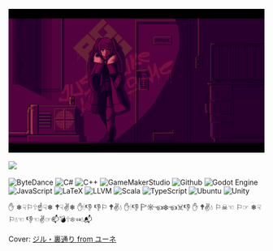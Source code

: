 ![](imgs/main.png)

<img width="50%" src="https://github-readme-stats.vercel.app/api?username=neilkleistgao&theme=radical&hide_border=true&background=FFFFFF00&show_icons=true&include_all_commits=true" />

![ByteDance](https://img.shields.io/badge/ByteDance-ex_intern-DB3552?logo=ByteDance)
![C#](https://img.shields.io/badge/CSharp-junior-blue?logo=csharp)
![C++](https://img.shields.io/badge/C++-senior-important?logo=cplusplus)
![GameMakerStudio](https://img.shields.io/badge/GameMakerStudio-beginner-brightgreen?logo=Opera)
![Github](https://img.shields.io/badge/Github-senior-important?logo=Github)
![Godot Engine](https://img.shields.io/badge/GodotEngine-junior-blue?logo=GodotEngine)
![JavaScript](https://img.shields.io/badge/JavaScript-junior-blue?logo=JavaScript)
![LaTeX](https://img.shields.io/badge/LaTeX-junior-blue?logo=LaTeX)
![LLVM](https://img.shields.io/badge/LLVM-beginner-brightgreen?logo=LLVM)
![Scala](https://img.shields.io/badge/Scala-junior-blue?logo=Scala)
![TypeScript](https://img.shields.io/badge/TypeScript-junior-blue?logo=TypeScript)
![Ubuntu](https://img.shields.io/badge/Ubuntu-junior-blue?logo=Ubuntu)
![Unity](https://img.shields.io/badge/Unity-junior-blue?logo=Unity)

✋ ❄☟⚐🕆☝☟❄ 🕈☟✌❄ ✋🕯👎 👎⚐ 🕈✌💧 ✋🕯👎 🏱☼☜❄☜☠👎 ✋ 🕈✌💧 ⚐☠☜ ⚐☞ ❄☟⚐💧☜ 👎☜✌☞📫💣🕆❄☜💧📬

Cover: [ジル・裏通り from ユーネ](https://www.pixiv.net/artworks/62127066)